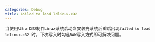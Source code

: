 ```yaml
---
categories: Debug
title: Failed to load ldlinux.c32
---
```


当使用Ultra ISO制作Linux系统启动盘安装完系统后重启出现`failed to load ldlinux.c32 `时，下次写入时勾选`RAW`写入方式即可解决问题。